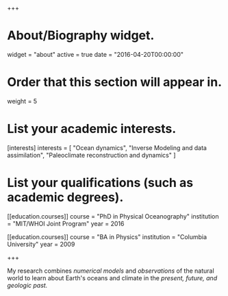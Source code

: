 +++
# About/Biography widget.
widget = "about"
active = true
date = "2016-04-20T00:00:00"

# Order that this section will appear in.
weight = 5

# List your academic interests.
[interests]
  interests = [
    "Ocean dynamics",
    "Inverse Modeling and data assimilation",
    "Paleoclimate reconstruction and dynamics"
  ]

# List your qualifications (such as academic degrees).
[[education.courses]]
  course = "PhD in Physical Oceanography"
  institution = "MIT/WHOI Joint Program"
  year = 2016

[[education.courses]]
  course = "BA in Physics"
  institution = "Columbia University"
  year = 2009

+++

My research combines *numerical models* and *observations* of the natural world to learn about Earth's oceans and climate in the *present, future, and geologic past.*


